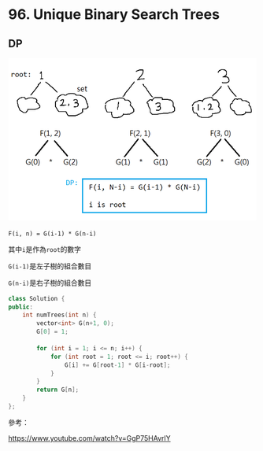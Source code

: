 # 96. Unique Binary Search Trees

## DP

![DP](./96.png)

```F(i, n) = G(i-1) * G(n-i)```

其中```i```是作為```root```的數字

```G(i-1)```是左子樹的組合數目

```G(n-i)```是右子樹的組合數目

```cpp
class Solution {
public:
    int numTrees(int n) {
        vector<int> G(n+1, 0);
        G[0] = 1;

        for (int i = 1; i <= n; i++) {
            for (int root = 1; root <= i; root++) {
                G[i] += G[root-1] * G[i-root];
            }
        }
        return G[n];
    }
};
```

參考：

https://www.youtube.com/watch?v=GgP75HAvrlY
